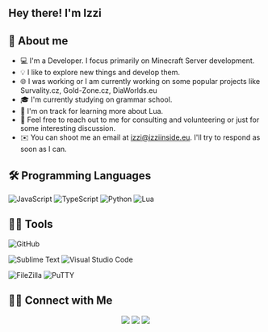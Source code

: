 <h2>Hey there! I'm Izzi</h2>

<!-- About Me -->

## 📖 About me

* 💻 I'm a Developer. I focus primarily on Minecraft Server development.
* 💡 I like to explore new things and develop them.
* 🌐 I was working or I am currently working on some popular projects like Survality.cz, Gold-Zone.cz, DiaWorlds.eu
* 🎓 I'm currently studying on grammar school.
* 🌱 I'm on track for learning more about Lua. 
* 💬 Feel free to reach out to me for consulting and volunteering or just for some interesting discussion.
* ✉️ You can shoot me an email at izzi@izziinside.eu. I'll try to respond as soon as I can.

<!-- Programming Languages -->

## 🛠 Programming Languages

![JavaScript](https://img.shields.io/badge/-JavaScript-05122A?style=flat&logo=javascript)
![TypeScript](https://img.shields.io/badge/-TypeScript-05122A?style=flat&logo=typescript)
![Python](https://img.shields.io/badge/-Python-05122A?style=flat&logo=python)
![Lua](https://img.shields.io/badge/-Lua-05122A?style=flat&logo=lua)

<!-- Tools, which I using -->

## 👨‍💻 Tools

![GitHub](https://img.shields.io/badge/-GitHub-05122A?style=flat&logo=github)

![Sublime Text](https://img.shields.io/badge/-Sublime%20Text-05122A?style=flat&logo=sublime)
![Visual Studio Code](https://img.shields.io/badge/-Visual%20Studio%20Code-05122A?style=flat&logo=visual-studio-code)

![FileZilla](https://img.shields.io/badge/-FileZilla-05122A?style=flat&logo=filezilla)
![PuTTY](https://img.shields.io/badge/-PuTTY-05122A?style=flat&logo=putty)


## 🤝🏻 Connect with Me

<p align="center">
<a href="mailto:izzi@izziinside.eu"><img src="https://img.shields.io/badge/-Gmail-D14836?style=flat&logo=Gmail&logoColor=white"/></a>
<a href="https://instagram.com/_trapizzi"><img src="https://img.shields.io/badge/-Instagram-E4405F?style=flat&logo=Instagram&logoColor=white"/></a>
<a href="https://discord.diaworlds.eu"><img src="https://img.shields.io/badge/-Discord-05122A?style=flat&logo=discord&logoColor=white"/></a>
</p>
